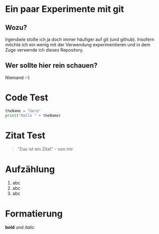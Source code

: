 # Ein paar Experimente mit git

## Wozu?

Irgendwie stoße ich ja doch immer häufiger auf git (und github). Insofern möchte ich ein wenig mit der Verwendung experimentieren und in dem Zuge verwende ich dieses Repository.

## Wer sollte hier rein schauen?

Niemand :-)

# Code Test

```python
theName = "Gero"
print("Hallo " + theName)
```

# Zitat Test

> "Das ist ein Zitat" - von mir

# Aufzählung

1. abc
2. abc
3. abc

# Formatierung

**bold** und _italic_
